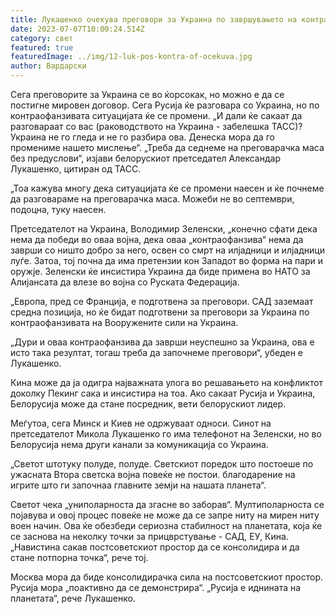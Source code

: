 ```yaml
---
title: Лукашенко очекува преговори за Украина по завршувањето на контраофанзивата
date: 2023-07-07T10:00:24.514Z
category: свет
featured: true
featuredImage: ../img/12-luk-pos-kontra-of-ocekuva.jpg
author: Вардарски
---
```

Сега преговорите за Украина се во ќорсокак, но можно е да се постигне мировен договор. Сега Русија ќе разговара со Украина, но по контраофанзивата ситуацијата ќе се промени. „И дали ќе сакаат да разговараат со вас (раководството на Украина - забелешка ТАСС)? Украина не го гледа и не го разбира ова. Денеска мора да го промениме нашето мислење“. „Треба да седнеме на преговарачка маса без предуслови“, изјави белорускиот претседател Александар Лукашенко, цитиран од ТАСС.

„Тоа кажува многу дека ситуацијата ќе се промени наесен и ќе почнеме да разговараме на преговарачка маса. Можеби не во септември, подоцна, туку наесен.

Претседателот на Украина, Володимир Зеленски, „конечно сфати дека нема да победи во оваа војна, дека оваа „контраофанзива“ нема да заврши со ништо добро за него, освен со смрт на илјадници и илјадници луѓе. Затоа, тој почна да има претензии кон Западот во форма на пари и оружје. Зеленски ќе инсистира Украина да биде примена во НАТО за Алијансата да влезе во војна со Руската Федерација.

„Европа, пред се Франција, е подготвена за преговори. САД заземаат средна позиција, но ќе бидат подготвени за преговори за Украина по контраофанзивата на Вооружените сили на Украина.

„Дури и оваа контраофанзива да заврши неуспешно за Украина, ова е исто така резултат, тогаш треба да започнеме преговори“, убеден е Лукашенко.

Кина може да ја одигра најважната улога во решавањето на конфликтот доколку Пекинг сака и инсистира на тоа. Ако сакаат Русија и Украина, Белорусија може да стане посредник, вети белорускиот лидер.

Меѓутоа, сега Минск и Киев не одржуваат односи. Синот на претседателот Микола Лукашенко го има телефонот на Зеленски, но во Белорусија нема други канали за комуникација со Украина.

„Светот штотуку полуде, полуде. Светскиот поредок што постоеше по ужасната Втора светска војна повеќе не постои. благодарение на игрите што ги започнаа главните земји на нашата планета“.

Светот чека „униполарноста да згасне во заборав“. Мултиполарноста се појавува и овој процес повеќе не може да се запре ниту на мирен ниту воен начин. Ова ќе обезбеди сериозна стабилност на планетата, која ќе се заснова на неколку точки за прицврстување - САД, ЕУ, Кина. „Навистина сакав постсоветскиот простор да се консолидира и да стане потпорна точка“, рече тој.

Москва мора да биде консолидирачка сила на постсоветскиот простор. Русија мора „поактивно да се демонстрира“. „Русија е иднината на планетата“, рече Лукашенко.